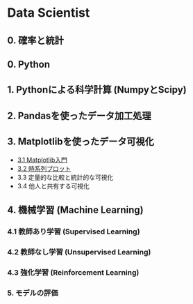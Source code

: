 # Data Scientist

## 0. 確率と統計

## 0. Python

## 1. Pythonによる科学計算 (NumpyとScipy)

## 2. Pandasを使ったデータ加工処理

## 3. Matplotlibを使ったデータ可視化

* [3.1 Matplotlib入門](matplotlib/Matplotlib入門.md)
* [3.2 時系列プロット](matplotlib/時系列プロット.md)
* 3.3 定量的な比較と統計的な可視化
* 3.4 他人と共有する可視化

## 4. 機械学習 (Machine Learning)

### 4.1 教師あり学習 (Supervised Learning)

### 4.2 教師なし学習 (Unsupervised Learning)

### 4.3 強化学習 (Reinforcement Learning)

### 5. モデルの評価